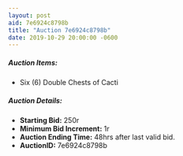 ```yaml
---
layout: post
aid: 7e6924c8798b
title: "Auction 7e6924c8798b"
date: 2019-10-29 20:00:00 -0600
---
```


##### Auction Items:

* Six (6) Double Chests of Cacti

##### Auction Details:

* **Starting Bid:** 250r
* **Minimum Bid Increment:** 1r
* **Auction Ending Time:** 48hrs after last valid bid.
* **AuctionID:** 7e6924c8798b
